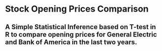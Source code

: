 # Stock Opening Prices Comparison
## A Simple Statistical Inference based on T-test in R to compare opening prices for General Electric and Bank of America in the last two years.
